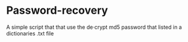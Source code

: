 # Password-recovery
A simple script that that use the de·crypt md5 password that listed in a dictionaries .txt file
